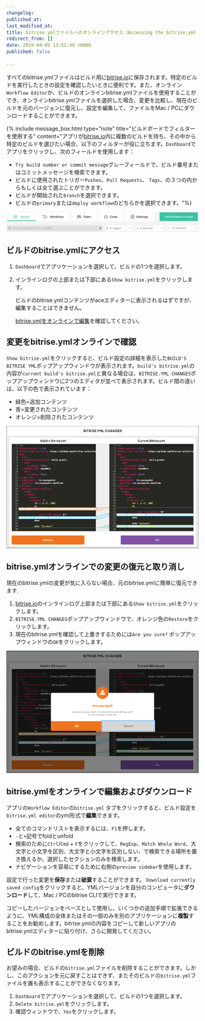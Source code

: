 ```yaml
---
changelog:
published_at:
last_modified_at:
title: bitrise.ymlファイルへのオンラインアクセス（Accessing the bitrise.yml file online）
redirect_from: []
date: 2019-04-05 13:52:49 +0000
published: false

---
```

すべてのbitrise.ymlファイルはビルド用に[bitrise.io](https://www.bitrise.io)に保存されます。特定のビルドを実行したときの設定を確認したいときに便利です。また、オンライン`Workflow Editor`か、ビルドのオンラインbitrise.ymlファイルを使用することができ、オンラインbitrise.ymlファイルを選択した場合、変更を比較し、現在のビルドを元のバージョンに復元し、設定を編集して、ファイルをMac / PCにダウンロードすることができます。

{% include message_box.html type="note" title="ビルドボードでフィルターを使用する" content="アプリが[bitrise.io](https://www.bitrise.io)内に複数のビルドを持ち、その中から特定のビルドを選びたい場合、以下のフィルターが役に立ちます。`Dashboard`でアプリをクリックし、次のフィールドを使用します：

* `Try build number or commit message`グレーフィールドで、ビルド番号またはコミットメッセージを検索できます。
* ビルドに使用されたトリガー`Pushes`、`Pull Requests`、 `Tags`、の３つの内からもしくは全て選ぶことができます。
* ビルドが開始された`branch`を選択できます。
* ビルドの`primary`または`deploy workflow`のどちらかを選択できます。"%}

![Screenshot](/img/bitrise-cli-bitrise-yml/build-filters.png)

## ビルドのbitrise.ymlにアクセス

1. `Dashboard`でアプリケーションを選択して、ビルドの1つを選択します。
2. インラインログの上部または下部にある`Show bitrise.yml`をクリックします。

   ビルドのbitrise.ymlコンテンツがaceエディターに表示されるはずですが、編集することはできません。

    [bitrise.ymlをオンラインで編集](#editing-and-downloading-bitriseyml-online)を確認してください。

## 変更をbitrise.ymlオンラインで確認

`Show bitrise.yml`をクリックすると、ビルド設定の詳細を表示した`BUILD'S BITRISE YML`ポップアップウィンドウが表示されます。`build's bitrise.yml`の内容が`current build's bitrise.yml`と異なる場合は、`BITRISE.YML CHANGES`ポップアップウィンドウに2つのエディタが並べて表示されます。ビルド間の違いは、以下の色で表示されています：

* 緑色=追加コンテンツ
* 青=変更されたコンテンツ
* オレンジ=削除されたコンテンツ

![Screenshot](/img/bitrise-cli-bitrise-yml/bitrise-yml-changes.png)

## bitrise.ymlオンラインでの変更の復元と取り消し

現在のbitrise.ymlの変更が気に入らない場合、元のbitrise.ymlに簡単に復元できます.

1. [bitrise.io](https://www.bitrise.io/)のインラインログ上部または下部にある`Show bitrise.yml`をクリックします。
2. `BITRISE.YML CHANGES`ポップアップウィンドウで、オレンジ色の`Restore`をクリックします。
3. 現在のbitrise.ymlを確認して上書きするためには`Are you sure?` ポップアップウィンドウの`OK`をクリックします。

![Screenshot](/img/bitrise-cli-bitrise-yml/confirm-bitrise-yml-changes.png)

## bitrise.ymlをオンラインで編集およびダウンロード

アプリの`Workflow Editor`の`bitrise.yml` タブをクリックすると、ビルド設定を`bitrise.yml editor`のyml形式で**編集**できます。

* 全てのコマンドリストを表示するには、`F1`を押します。
* `-`と`+`記号でfoldとunfold
* 検索のために`Ctrl`/`Cmd` + `F`をクリックして、`RegExp`、`Match Whole Word`、大文字と小文字を区別、大文字と小文字を区別しない、で検索できる場所を置き換えるか、選択したセクションのみを検索します。  
* ナビゲーションを容易にするために右側の`preview sidebar`を使用します。

設定で行った変更を**保存**または**破棄**することができます。 `Download currently saved config`をクリックすると、YMLバージョンを自分のコンピュータに**ダウンロード**して、Mac / PCのbitrise CLIで実行できます。

 コピーしたバージョンをベースとして使用し、いくつかの追加手順で拡張できるように、YML構成の全体またはその一部のみを別のアプリケーションに**複製**することをお勧めします。bitrise.ymlの内容をコピーして新しいアプリのbitrise.ymlエディターに貼り付け、さらに開発してください。

## ビルドのbitrise.ymlを削除

お望みの場合、ビルドの`bitrise.yml`ファイルを削除することができます。しかし、このアクションを元に戻すことはできず、またそのビルドの`bitrise.yml`ファイルを誰も表示することができなくなります。

1. `Dashboard`でアプリケーションを選択して、ビルドの1つを選択します。
2. `Delete bitrise.yml`をクリックします。
3. 確認ウィンドウで、`Yes`をクリックします。